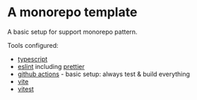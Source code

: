 # A monorepo template

A basic setup for support monorepo pattern.

Tools configured:
* [typescript](https://www.typescriptlang.org/)
* [eslint](https://eslint.org/) including [prettier](https://prettier.io/)
* [github actions](https://github.com/features/actions) - basic setup: always test & build everything
* [vite](https://vitejs.dev/)
* [vitest](https://vitest.dev/)
